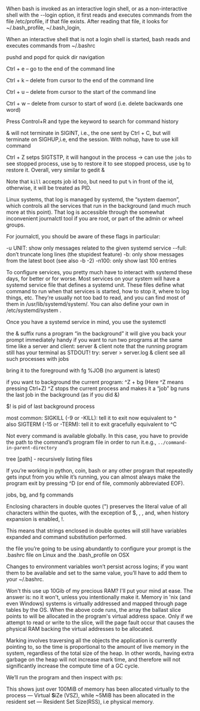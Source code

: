 When bash is invoked as an interactive login shell, or as a non-interactive shell with the --login option, it first reads and executes commands from the file /etc/profile, if that file exists. After reading that file, it looks for ~/.bash_profile, ~/.bash_login,

When an interactive shell that is not a login shell is started, bash reads and executes commands from ~/.bashrc

pushd and popd for quick dir navigation

Ctrl + e – go to the end of the command line

Ctrl + k – delete from cursor to the end of the command line

Ctrl + u – delete from cursor to the start of the command line

Ctrl + w – delete from cursor to start of word (i.e. delete backwards one word)

Press Control+R and type the keyword to search for command history

& will not terminate in SIGINT, i.e., the one sent by Ctrl + C, but will terminate on SIGHUP,i.e, end the session. With nohup, have to use kill command

Ctrl + Z setps SIGTSTP, it will hangout in the process -> can use the `jobs` to see stopped process, use `bg` to restore it to see stopped process, use `bg` to restore it. Overall, very similar to gedit &

Note that `kill` accepts job id too, but need to put `%` in front of the id, otherwise, it will be treated as PID.

Linux systems, that log is managed by systemd, the “system daemon”, which controls all the services that run in the background (and much much more at this point). That log is accessible through the somewhat inconvenient journalctl tool if you are root, or part of the admin or wheel groups.

For journalctl, you should be aware of these flags in particular:

-u UNIT: show only messages related to the given systemd service
--full: don’t truncate long lines (the stupidest feature)
-b: only show messages from the latest boot (see also -b -2)
-n100: only show last 100 entries

To configure services, you pretty much have to interact with systemd these days, for better or for worse. Most services on your system will have a systemd service file that defines a systemd unit. These files define what command to run when that services is started, how to stop it, where to log things, etc. They’re usually not too bad to read, and you can find most of them in /usr/lib/systemd/system/. You can also define your own in /etc/systemd/system .

Once you have a systemd service in mind, you use the systemctl

the & suffix runs a program “in the background”
it will give you back your prompt immediately
handy if you want to run two programs at the same time like a server and client: server & client
note that the running program still has your terminal as STDOUT! try: server > server.log & client
see all such processes with jobs

bring it to the foreground with fg %JOB (no argument is latest)

if you want to background the current program: ^Z + bg (Here ^Z means pressing Ctrl+Z)
^Z stops the current process and makes it a “job”
bg runs the last job in the background (as if you did &)

$! is pid of last background process

most common: SIGKILL (-9 or -KILL): tell it to exit now equivalent to ^\
also SIGTERM (-15 or -TERM): tell it to exit gracefully equivalent to ^C

Not every command is available globally. In this case, you have to provide the path to the command’s program file in order to run it.e.g., `../command-in-parent-directory`

tree [path] - recursively listing files

If you’re working in python, coin, bash or any other program that repeatedly gets input from you while it’s running, you can almost always make the program exit by pressing ^D (or end of file, commonly abbreviated EOF).

jobs, bg, and fg commands 

Enclosing characters in double quotes (") preserves the literal value of all characters within the quotes, with the exception of $, , \, and, when history expansion is enabled, !.

This means that strings enclosed in double quotes will still have variables expanded and command substitution performed.

the file you’re going to be using abundantly to configure your prompt is the .bashrc file on Linux and the .bash_profile on OSX 

Changes to environment variables won’t persist across logins; if you want them to be available and set to the same value, you’ll have to add them to your ~/.bashrc.

Won't this use up 10Gib of my precious RAM? I'll put your mind at ease. The answer is: no it won't, unless you intentionally make it. Memory in 'nix (and even Windows) systems is virtually addressed and mapped through page tables by the OS. When the above code runs, the array the ballast slice points to will be allocated in the program's virtual address space. Only if we attempt to read or write to the slice, will the page fault occur that causes the physical RAM backing the virtual addresses to be allocated.

Marking involves traversing all the objects the application is currently pointing to, so the time is proportional to the amount of live memory in the system, regardless of the total size of the heap. In other words, having extra garbage on the heap will not increase mark time, and therefore will not significantly increase the compute time of a GC cycle.

We’ll run the program and then inspect with ps:

This shows just over 100MiB of memory has been allocated virtually to the process — Virtual **S**iZe (VSZ), while ~5MiB has been allocated in the resident set — Resident Set Size(RSS), i.e physical memory.

